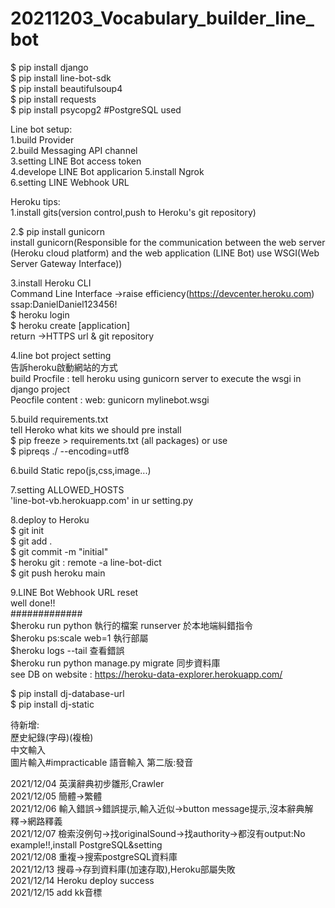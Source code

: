 # 20211203_Vocabulary_builder_line_bot

$ pip install django  
$ pip install line-bot-sdk  
$ pip install beautifulsoup4     
$ pip install requests   
$ pip install psycopg2     #PostgreSQL used
  
Line bot setup:  
1.build Provider  
2.build Messaging API channel  
3.setting LINE Bot access token  
4.develope LINE Bot applicarion 
5.install Ngrok  
6.setting LINE Webhook URL  
  
Heroku tips:  
1.install gits(version control,push to Heroku's git repository)   
  
2.$ pip install gunicorn  
install gunicorn(Responsible for the communication between the web server (Heroku cloud platform) and the web application (LINE Bot) use WSGI(Web Server Gateway Interface))  
  
3.install Heroku CLI  
Command Line Interface ->raise efficiency(https://devcenter.heroku.com)  
ssap:DanielDaniel123456!  
$ heroku login    
$ heroku create [application]   
return ->HTTPS url & git repository  
  
4.line bot  project setting   
告訴heroku啟動網站的方式  
build Procfile : tell heroku using gunicorn server to execute the wsgi in django project  
Peocfile content : web: gunicorn mylinebot.wsgi  
  
5.build requirements.txt  
tell Heroko what kits we should pre install  
$ pip freeze > requirements.txt (all packages) or use   
$ pipreqs ./ --encoding=utf8  
  
6.build Static repo(js,css,image...)      
  
7.setting ALLOWED_HOSTS  
'line-bot-vb.herokuapp.com' in ur setting.py
 
8.deploy to Heroku  
$ git init  
$ git add .  
$ git commit -m "initial"  
$ heroku git : remote -a line-bot-dict   
$ git push heroku main
  
9.LINE Bot Webhook URL reset  
well done!!  
#############  
$heroku run python 執行的檔案 runserver  於本地端糾錯指令  
$heroku ps:scale web=1  執行部屬  
$heroku logs --tail  查看錯誤  
$heroku run python manage.py migrate 同步資料庫    
see DB on website : https://heroku-data-explorer.herokuapp.com/  
  
$ pip install dj-database-url   
$ pip install dj-static  
  
待新增:     
歷史紀錄(字母)(複檢)  
中文輸入  
圖片輸入#impracticable 
語音輸入
第二版:發音  
  
2021/12/04 英漢辭典初步雛形,Crawler  
2021/12/05 簡體->繁體  
2021/12/06 輸入錯誤->錯誤提示,輸入近似->button message提示,沒本辭典解釋->網路釋義  
2021/12/07 檢索沒例句->找originalSound->找authority->都沒有output:No example!!,install PostgreSQL&setting  
2021/12/08 重複->搜索postgreSQL資料庫  
2021/12/13 搜尋->存到資料庫(加速存取),Heroku部屬失敗  
2021/12/14 Heroku deploy success   
2021/12/15 add kk音標  
